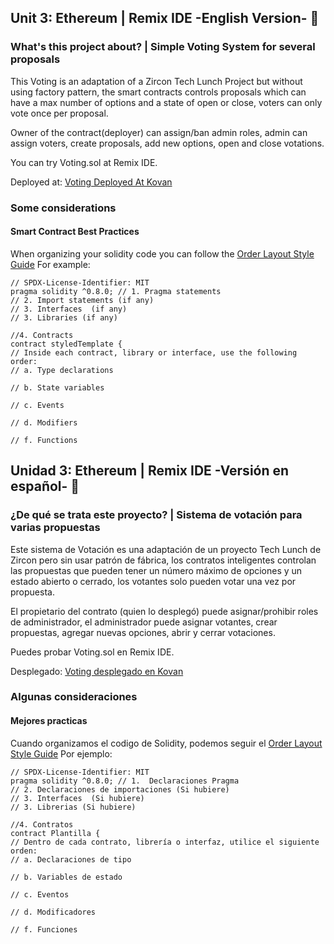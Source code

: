 ## Unit 3: Ethereum | Remix IDE -English Version- 🚀

### What's this project about? | Simple Voting System for several proposals 

This Voting is an adaptation of a Zircon Tech Lunch Project but without using factory pattern, 
the smart contracts controls proposals which can have a max number of options and a state of open or close, voters can only vote once per proposal. 

Owner of the contract(deployer) can assign/ban admin roles, admin can assign voters, create proposals, add new options, open and close votations.  

You can try Voting.sol at Remix IDE. 

Deployed at: [Voting Deployed At Kovan](https://kovan.etherscan.io/tx/0x9edf5fe91eb0cc93095e67c780441438ddf3dfaa5a510aa9a841ff9a25761220)

### Some considerations 
#### Smart Contract Best Practices 

When organizing your solidity code you can follow the [Order Layout Style Guide](https://docs.soliditylang.org/en/v0.8.14/style-guide.html#order-of-layout) For example: 

```solidity
// SPDX-License-Identifier: MIT 
pragma solidity ^0.8.0; // 1. Pragma statements
// 2. Import statements (if any)
// 3. Interfaces  (if any)
// 3. Libraries (if any)

//4. Contracts
contract styledTemplate { 
// Inside each contract, library or interface, use the following order:
// a. Type declarations

// b. State variables

// c. Events

// d. Modifiers

// f. Functions

```

## Unidad 3: Ethereum | Remix IDE -Versión en español- 🚀

### ¿De qué se trata este proyecto? | Sistema de votación para varias propuestas 

Este sistema de Votación es una adaptación de un proyecto Tech Lunch de Zircon pero sin usar patrón de fábrica,
los contratos inteligentes controlan las propuestas que pueden tener un número máximo de opciones y un estado abierto o cerrado, los votantes solo pueden votar una vez por propuesta.

El propietario del contrato (quien lo desplegó) puede asignar/prohibir roles de administrador, el administrador puede asignar votantes, crear propuestas, agregar nuevas opciones, abrir y cerrar votaciones.

Puedes probar Voting.sol en Remix IDE. 

Desplegado: [Voting desplegado en Kovan](https://kovan.etherscan.io/tx/0x9edf5fe91eb0cc93095e67c780441438ddf3dfaa5a510aa9a841ff9a25761220)

### Algunas consideraciones
#### Mejores practicas
Cuando organizamos el codigo de Solidity, podemos seguir el [Order Layout Style Guide](https://docs.soliditylang.org/en/v0.8.14/style-guide.html#order-of-layout) Por ejemplo: 

```solidity
// SPDX-License-Identifier: MIT 
pragma solidity ^0.8.0; // 1.  Declaraciones Pragma
// 2. Declaraciones de importaciones (Si hubiere)
// 3. Interfaces  (Si hubiere)
// 3. Librerias (Si hubiere)

//4. Contratos
contract Plantilla { 
// Dentro de cada contrato, librería o interfaz, utilice el siguiente orden:
// a. Declaraciones de tipo

// b. Variables de estado

// c. Eventos

// d. Modificadores

// f. Funciones

```
